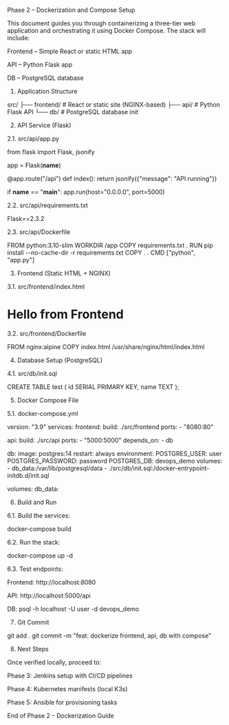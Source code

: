 Phase 2 – Dockerization and Compose Setup

This document guides you through containerizing a three-tier web application and orchestrating it using Docker Compose. The stack will include:

Frontend – Simple React or static HTML app

API – Python Flask app

DB – PostgreSQL database

1. Application Structure

src/
├── frontend/        # React or static site (NGINX-based)
├── api/             # Python Flask API
└── db/              # PostgreSQL database init

2. API Service (Flask)

2.1. src/api/app.py

from flask import Flask, jsonify

app = Flask(__name__)

@app.route("/api")
def index():
    return jsonify({"message": "API running"})

if __name__ == "__main__":
    app.run(host="0.0.0.0", port=5000)

2.2. src/api/requirements.txt

Flask==2.3.2

2.3. src/api/Dockerfile

FROM python:3.10-slim
WORKDIR /app
COPY requirements.txt .
RUN pip install --no-cache-dir -r requirements.txt
COPY . .
CMD ["python", "app.py"]

3. Frontend (Static HTML + NGINX)

3.1. src/frontend/index.html

<!DOCTYPE html>
<html><body><h1>Hello from Frontend</h1></body></html>

3.2. src/frontend/Dockerfile

FROM nginx:alpine
COPY index.html /usr/share/nginx/html/index.html

4. Database Setup (PostgreSQL)

4.1. src/db/init.sql

CREATE TABLE test (
  id SERIAL PRIMARY KEY,
  name TEXT
);

5. Docker Compose File

5.1. docker-compose.yml

version: "3.9"
services:
  frontend:
    build: ./src/frontend
    ports:
      - "8080:80"

  api:
    build: ./src/api
    ports:
      - "5000:5000"
    depends_on:
      - db

  db:
    image: postgres:14
    restart: always
    environment:
      POSTGRES_USER: user
      POSTGRES_PASSWORD: password
      POSTGRES_DB: devops_demo
    volumes:
      - db_data:/var/lib/postgresql/data
      - ./src/db/init.sql:/docker-entrypoint-initdb.d/init.sql

volumes:
  db_data:

6. Build and Run

6.1. Build the services:

docker-compose build

6.2. Run the stack:

docker-compose up -d

6.3. Test endpoints:

Frontend: http://localhost:8080

API: http://localhost:5000/api

DB: psql -h localhost -U user -d devops_demo

7. Git Commit

git add .
git commit -m "feat: dockerize frontend, api, db with compose"

8. Next Steps

Once verified locally, proceed to:

Phase 3: Jenkins setup with CI/CD pipelines

Phase 4: Kubernetes manifests (local K3s)

Phase 5: Ansible for provisioning tasks

End of Phase 2 – Dockerization Guide


